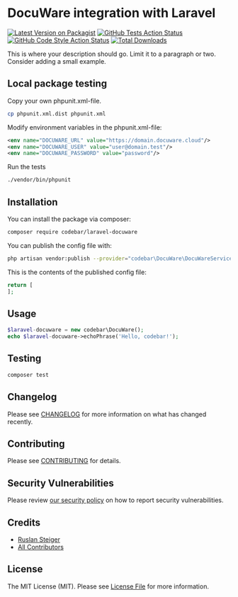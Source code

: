 # DocuWare integration with Laravel

[![Latest Version on Packagist](https://img.shields.io/packagist/v/codebar/laravel-docuware.svg?style=flat-square)](https://packagist.org/packages/codebar/laravel-docuware)
[![GitHub Tests Action Status](https://img.shields.io/github/workflow/status/codebar/laravel-docuware/run-tests?label=tests)](https://github.com/codebar/laravel-docuware/actions?query=workflow%3ATests+branch%3Amaster)
[![GitHub Code Style Action Status](https://img.shields.io/github/workflow/status/codebar/laravel-docuware/Check%20&%20fix%20styling?label=code%20style)](https://github.com/codebar/laravel-docuware/actions?query=workflow%3A"Check+%26+fix+styling"+branch%3Amaster)
[![Total Downloads](https://img.shields.io/packagist/dt/codebar/laravel-docuware.svg?style=flat-square)](https://packagist.org/packages/codebar/laravel-docuware)


This is where your description should go. Limit it to a paragraph or two. Consider adding a small example.

## Local package testing

Copy your own phpunit.xml-file.
```bash
cp phpunit.xml.dist phpunit.xml
```

Modify environment variables in the phpunit.xml-file:
```xml
<env name="DOCUWARE_URL" value="https://domain.docuware.cloud"/>
<env name="DOCUWARE_USER" value="user@domain.test"/>
<env name="DOCUWARE_PASSWORD" value="password"/>
```

Run the tests
```bash
./vendor/bin/phpunit
```
   
## Installation

You can install the package via composer:

```bash
composer require codebar/laravel-docuware
```

You can publish the config file with:
```bash
php artisan vendor:publish --provider="codebar\DocuWare\DocuWareServiceProvider" --tag="docuware-config"
```

This is the contents of the published config file:

```php
return [
];
```

## Usage

```php
$laravel-docuware = new codebar\DocuWare();
echo $laravel-docuware->echoPhrase('Hello, codebar!');
```

## Testing

```bash
composer test
```

## Changelog

Please see [CHANGELOG](CHANGELOG.md) for more information on what has changed recently.

## Contributing

Please see [CONTRIBUTING](.github/CONTRIBUTING.md) for details.

## Security Vulnerabilities

Please review [our security policy](../../security/policy) on how to report security vulnerabilities.

## Credits

- [Ruslan Steiger](https://github.com/SuddenlyRust)
- [All Contributors](../../contributors)

## License

The MIT License (MIT). Please see [License File](LICENSE.md) for more information.
